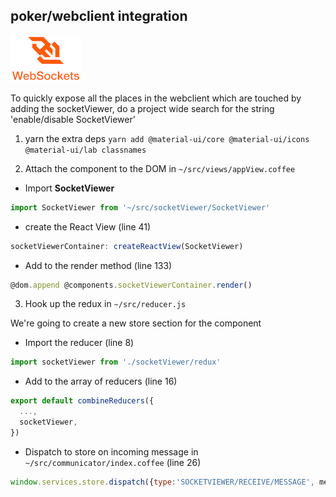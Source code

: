 ## poker/webclient integration

![Featured Image](images/websockets.png "Featured Image")

To quickly expose all the places in the webclient which are touched by adding the socketViewer, do a project wide search for the string 'enable/disable SocketViewer'

1. yarn the extra deps
   `yarn add @material-ui/core @material-ui/icons @material-ui/lab classnames`

2. Attach the component to the DOM in `~/src/views/appView.coffee`

- Import __SocketViewer__

```javascript
import SocketViewer from '~/src/socketViewer/SocketViewer'
```

- create the React View (line 41)

```javascript
socketViewerContainer: createReactView(SocketViewer)
```

- Add to the render method (line 133)
```javascript
@dom.append @components.socketViewerContainer.render()
```

3. Hook up the redux in `~/src/reducer.js`

We're going to create a new store section for the component

- Import the reducer (line 8)

```javascript
import socketViewer from './socketViewer/redux'
```

- Add to the array of reducers (line 16)

```javascript
export default combineReducers({
  ...,
  socketViewer,
})
```

- Dispatch to store on incoming message in `~/src/communicator/index.coffee` (line 26)

```javascript
window.services.store.dispatch({type:'SOCKETVIEWER/RECEIVE/MESSAGE', message})
```

